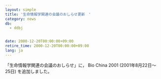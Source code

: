 ```yaml
---
layout: simple
title: '生命情報学関連の会議のおしらせ更新　'
category: news
db:
  - ddbj


date: 2000-12-20T00:00:00+09:00
retire_time: 2000-12-20T00:00:00+09:00
lang: ja
---
```


「生命情報学関連の会議のおしらせ」に， Bio China 2001 (2001年8月22日～25日) を追加しました。
